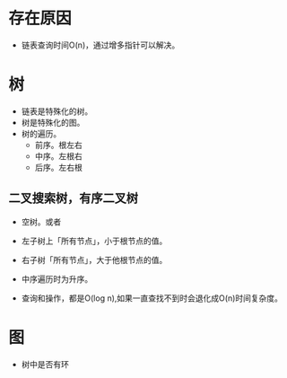 # 存在原因
- 链表查询时间O(n)，通过增多指针可以解决。

# 树
- 链表是特殊化的树。
- 树是特殊化的图。
- 树的遍历。
  - 前序。根左右
  - 中序。左根右
  - 后序。左右根

## 二叉搜索树，有序二叉树
- 空树。或者
- 左子树上「所有节点」，小于根节点的值。
- 右子树「所有节点」，大于他根节点的值。
- 中序遍历时为升序。

- 查询和操作，都是O(log n),如果一直查找不到时会退化成O(n)时间复杂度。

# 图
- 树中是否有环


